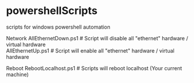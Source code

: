 # powershellScripts
scripts for windows powershell automation

Network
AllEthernetDown.ps1 # Script will disable all "ethernet" hardware / virtual hardware  
AllEthernetUp.ps1 # Script will enable all "ethernet" hardware / virtual hardware 

Reboot
RebootLocalhost.ps1 # Scripts will reboot localhost (Your current machine)